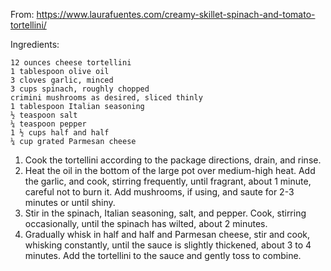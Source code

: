 From: https://www.laurafuentes.com/creamy-skillet-spinach-and-tomato-tortellini/

Ingredients:

    12 ounces cheese tortellini
    1 tablespoon olive oil
    3 cloves garlic, minced
    3 cups spinach, roughly chopped
    crimini mushrooms as desired, sliced thinly
    1 tablespoon Italian seasoning
    ½ teaspoon salt
    ¼ teaspoon pepper
    1 ½ cups half and half
    ¼ cup grated Parmesan cheese

1. Cook the tortellini according to the package directions, drain, and rinse.
2. Heat the oil in the bottom of the large pot over medium-high heat. Add the garlic, and cook, stirring frequently, until fragrant, about 1 minute, careful not to burn it. Add mushrooms, if using, and saute for 2-3 minutes or until shiny. 
3. Stir in the spinach, Italian seasoning, salt, and pepper. Cook, stirring occasionally, until the spinach has wilted, about 2 minutes.
4. Gradually whisk in half and half and Parmesan cheese, stir and cook, whisking constantly, until the sauce is slightly thickened, about 3 to 4 minutes. Add the tortellini to the sauce and gently toss to combine.

